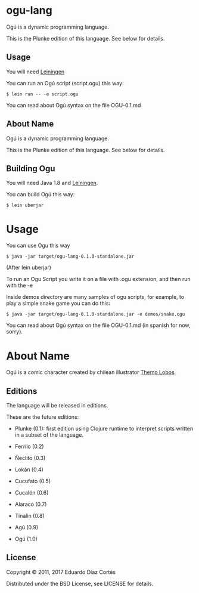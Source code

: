 # ogu-lang

Ogú is a dynamic programming language.

This is the Plunke edition of this language. See below for details.

## Usage

You will need [Leiningen](https://leiningen.org)

You can run an Ogú script (script.ogu) this way:

    $ lein run -- -e script.ogu
    
You can read about Ogú syntax on the file OGU-0.1.md 

## About Name

Ogú is a dynamic programming language.

This is the Plunke edition of this language. See below for details.

## Building Ogu

You will need Java 1.8 and [Leiningen](https://leiningen.org).

You can build Ogú this way:

    $ lein uberjar
    
# Usage
    
You can use Ogu this way
    
    $ java -jar target/ogu-lang-0.1.0-standalone.jar
    
(After lein uberjar)
    
To run an Ogu Script you write it on a file with .ogu extension, and then run with the -e

Inside demos directory are many samples of ogu scripts, for example, to play a simple snake game you can do this:
   
    $ java -jar target/ogu-lang-0.1.0-standalone.jar -e demos/snake.ogu
    
You can read about Ogú syntax on the file OGU-0.1.md (in spanish for now, sorry). 

# About Name

Ogú is a comic character created by chilean illustrator [Themo Lobos](https://en.wikipedia.org/wiki/Themo_Lobos).

## Editions

The language will be released in editions.

These are the future editions:

- Plunke (0.1): first edition using Clojure runtime to interpret scripts written in a subset of the language.

- Ferrilo (0.2)

- Ñeclito (0.3)

- Lokán (0.4)

- Cucufato (0.5)

- Cucalón (0.6)

- Alaraco (0.7)

- Tinalin (0.8)

- Agú (0.9)

- Ogú (1.0)


## License

Copyright © 2011, 2017 Eduardo Díaz Cortés

Distributed under the BSD License, see LICENSE for details.
